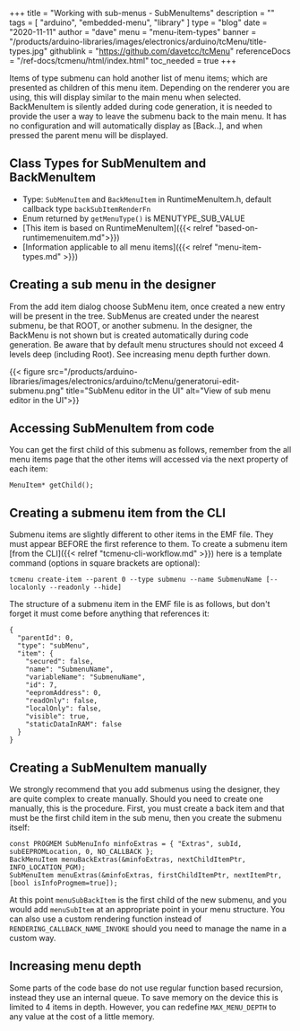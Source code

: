 +++
title = "Working with sub-menus - SubMenuItems"
description = ""
tags = [ "arduino", "embedded-menu", "library" ]
type = "blog"
date = "2020-11-11"
author =  "dave"
menu = "menu-item-types"
banner = "/products/arduino-libraries/images/electronics/arduino/tcMenu/title-types.jpg"
githublink = "https://github.com/davetcc/tcMenu"
referenceDocs = "/ref-docs/tcmenu/html/index.html"
toc_needed = true
+++

Items of type submenu can hold another list of menu items; which are presented as children of this menu item. Depending on the renderer you are using, this will display similar to the main menu when selected. BackMenuItem is silently added during code generation, it is needed to provide the user a way to leave the submenu back to the main menu. It has no configuration and will automatically display as \[Back..\], and when pressed the parent menu will be displayed.

## Class Types for SubMenuItem and BackMenuItem

* Type: `SubMenuItem` and `BackMenuItem` in RuntimeMenuItem.h, default callback type `backSubItemRenderFn`
* Enum returned by `getMenuType()` is MENUTYPE_SUB_VALUE
* [This item is based on RuntimeMenuItem]({{< relref "based-on-runtimemenuitem.md">}})
* [Information applicable to all menu items]({{< relref "menu-item-types.md" >}})

## Creating a sub menu in the designer

From the add item dialog choose SubMenu item, once created a new entry will be present in the tree. SubMenus are created under the nearest submenu, be that ROOT, or another submenu. In the designer, the BackMenu is not shown but is created automatically during code generation. Be aware that by default menu structures should not exceed 4 levels deep (including Root). See increasing menu depth further down.

{{< figure src="/products/arduino-libraries/images/electronics/arduino/tcMenu/generatorui-edit-submenu.png" title="SubMenu editor in the UI" alt="View of sub menu editor in the UI">}} 

## Accessing SubMenuItem from code

You can get the first child of this submenu as follows, remember from the all menu items page that the other items will accessed via the next property of each item:

    MenuItem* getChild();

## Creating a submenu item from the CLI

Submenu items are slightly different to other items in the EMF file. They must appear BEFORE the first reference to them. To create a submenu item [from the CLI]({{< relref "tcmenu-cli-workflow.md" >}}) here is a template command (options in square brackets are optional):

    tcmenu create-item --parent 0 --type submenu --name SubmenuName [--localonly --readonly --hide]

The structure of a submenu item in the EMF file is as follows, but don't forget it must come before anything that references it:

    {
      "parentId": 0,
      "type": "subMenu",
      "item": {
        "secured": false,
        "name": "SubmenuName",
        "variableName": "SubmenuName",
        "id": 7,
        "eepromAddress": 0,
        "readOnly": false,
        "localOnly": false,
        "visible": true,
        "staticDataInRAM": false
      }
    }
    
## Creating a SubMenuItem manually

We strongly recommend that you add submenus using the designer, they are quite complex to create manually. Should you need to create one manually, this is the procedure. First, you must create a back item and that must be the first child item in the sub menu, then you create the submenu itself:

    const PROGMEM SubMenuInfo minfoExtras = { "Extras", subId, subEEPROMLocation, 0, NO_CALLBACK };
    BackMenuItem menuBackExtras(&minfoExtras, nextChildItemPtr, INFO_LOCATION_PGM);
    SubMenuItem menuExtras(&minfoExtras, firstChildItemPtr, nextItemPtr, [bool isInfoProgmem=true]);


At this point `menuSubBackItem` is the first child of the new submenu, and you would add `menuSubItem` at an appropriate point in your menu structure. You can also use a custom rendering function instead of `RENDERING_CALLBACK_NAME_INVOKE` should you need to manage the name in a custom way.

## Increasing menu depth

Some parts of the code base do not use regular function based recursion, instead they use an internal queue. To save memory on the device this is limited to 4 items in depth. However, you can redefine `MAX_MENU_DEPTH` to any value at the cost of a little memory.
